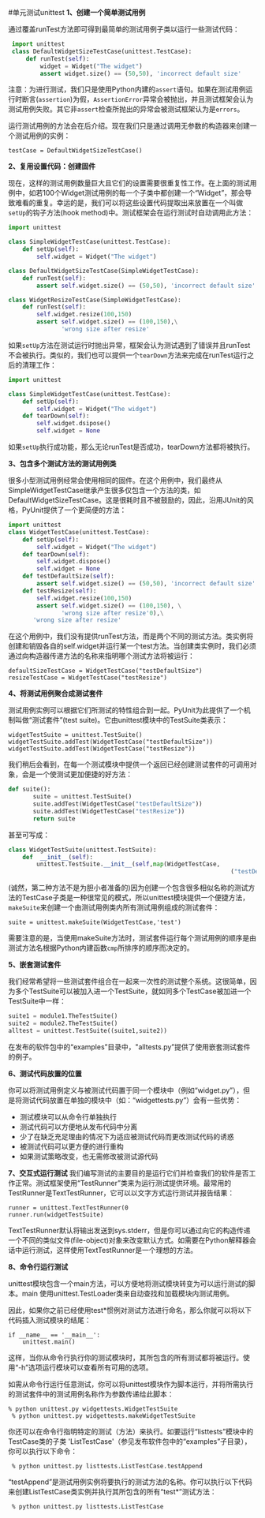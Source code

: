 #单元测试unittest
**1、创建一个简单测试用例**

通过覆盖runTest方法即可得到最简单的测试用例子类以运行一些测试代码：
```Python
 import unittest
 class DefaultWidgetSizeTestCase(unittest.TestCase):
     def runTest(self):
         widget = Widget("The widget")
         assert widget.size() == (50,50), 'incorrect default size'
```
注意：为进行测试，我们只是使用Python内建的`assert`语句。如果在测试用例运行时断言(`assertion`)为假，`AssertionError`异常会被抛出，并且测试框架会认为测试用例失败。其它非`assert`检查所抛出的异常会被测试框架认为是`errors`。

运行测试用例的方法会在后介绍。现在我们只是通过调用无参数的构造器来创建一个测试用例的实例：
```
testCase = DefaultWidgetSizeTestCase()
```
**2、复用设置代码：创建固件**

现在，这样的测试用例数量巨大且它们的设置需要很重复性工作。在上面的测试用例中，如若100个Widget测试用例的每一个子类中都创建一个“Widget”，那会导致难看的重复。幸运的是，我们可以将这些设置代码提取出来放置在一个叫做`setUp`的钩子方法(hook method)中。测试框架会在运行测试时自动调用此方法：
```Python
import unittest

class SimpleWidgetTestCase(unittest.TestCase):
    def setUp(self):
        self.widget = Widget("The widget")

class DefaultWidgetSizeTestCase(SimpleWidgetTestCase):
    def runTest(self):
        assert self.widget.size() == (50,50), 'incorrect default size'

class WidgetResizeTestCase(SimpleWidgetTestCase):
	def runTest(self):
		self.widget.resize(100,150)
		assert self.widget.size() == (100,150),\
			   'wrong size after resize'
```
如果`setUp`方法在测试运行时抛出异常，框架会认为测试遇到了错误并且runTest不会被执行。类似的，我们也可以提供一个`tearDown`方法来完成在runTest运行之后的清理工作：
```Python
import unittest

class SimpleWidgetTestCase(unittest.TestCase):
    def setUp(self):
        self.widget = Widget("The widget")
    def tearDown(self):
    	self.widget.dsipose()
    	self.widget = None
```
如果`setUp`执行成功能，那么无论runTest是否成功，tearDown方法都将被执行。

**3、包含多个测试方法的测试用例类**

很多小型测试用例经常会使用相同的固件。在这个用例中，我们最终从SimpleWidgetTestCase继承产生很多仅包含一个方法的类，如DefaultWidgetSizeTestCase。这是很耗时且不被鼓励的，因此，沿用JUnit的风格，PyUnit提供了一个更简便的方法：
```Python
import unittest
class WidgetTestCase(unittest.TestCase):
    def setUp(self):
        self.widget = Widget("The widget")
    def tearDown(self):
        self.widget.dispose()
        self.widget = None
    def testDefaultSize(self):
        assert self.widget.size() == (50,50), 'incorrect default size'
    def testResize(self):
        self.widget.resize(100,150)
        assert self.widget.size() == (100,150), \
               'wrong size after resize'0),\
	   'wrong size after resize'     
```
在这个用例中，我们没有提供runTest方法，而是两个不同的测试方法。类实例将创建和销毁各自的self.widget并运行某一个test方法。当创建类实例时，我们必须通过向构造器传递方法的名称来指明哪个测试方法将被运行：
```
defaultSizeTestCase = WidgetTestCase("testDefaultSize")
resizeTestCase = WidgetTestCase("testResize")
```

**4、将测试用例聚合成测试套件**

测试用例实例可以根据它们所测试的特性组合到一起。PyUnit为此提供了一个机制叫做“测试套件”(test suite)。它由unittest模块中的TestSuite类表示：
```
widgetTestSuite = unittest.TestSuite()
widgetTestSuite.addTest(WidgetTestCase("testDefaultSize"))
widgetTestSuite.addTest(WidgetTestCase("testResize"))
```
我们稍后会看到，在每一个测试模块中提供一个返回已经创建测试套件的可调用对象，会是一个使测试更加便捷的好方法：
```Python
def suite():
       suite = unittest.TestSuite()
       suite.addTest(WidgetTestCase("testDefaultSize"))
       suite.addTest(WidgetTestCase("testResize"))
       return suite
```

甚至可写成：
```Python
class WidgetTestSuite(unittest.TestSuite):
    def  __init__(self):
        unittest.TestSuite.__init__(self,map(WidgetTestCase,
                                                               ("testDefaultSize","testResize")))
```
(诚然，第二种方法不是为胆小者准备的)因为创建一个包含很多相似名称的测试方法的TestCase子类是一种很常见的模式，所以unittest模块提供一个便捷方法，`makeSuite`来创建一个由测试用例类内所有测试用例组成的测试套件：
```
suite = unittest.makeSuite(WidgetTestCase,'test')
```
需要注意的是，当使用makeSuite方法时，测试套件运行每个测试用例的顺序是由测试方法名根据Python内建函数`cmp`所排序的顺序而决定的。

**5、嵌套测试套件**

我们经常希望将一些测试套件组合在一起来一次性的测试整个系统。这很简单，因为多个TestSuite可以被加入进一个TestSuite，就如同多个TestCase被加进一个TestSuite中一样：
```Python
suite1 = module1.TheTestSuite()
suite2 = module2.TheTestSuite()
alltest = unittest.TestSuite((suite1,suite2))
```
在发布的软件包中的“examples”目录中，"alltests.py”提供了使用嵌套测试套件的例子。

**6、测试代码放置的位置**

你可以将测试用例定义与被测试代码置于同一个模块中（例如“widget.py”），但是将测试代码放置在单独的模块中（如：“widgettests.py”）会有一些优势：
*    测试模块可以从命令行单独执行
*    测试代码可以方便地从发布代码中分离
*    少了在缺乏充足理由的情况下为适应被测试代码而更改测试代码的诱惑
*    被测试代码可以更方便的进行重构
*    如果测试策略改变，也无需修改被测试源代码

**7、交互式运行测试**
我们编写测试的主要目的是运行它们并检查我们的软件是否工作正常。测试框架使用“TestRunner”类来为运行测试提供环境。最常用的TestRunner是TextTestRunner，它可以以文字方式运行测试并报告结果：
```
runner = unittest.TextTestRunner(0
runner.run(widgetTestSuite)
```
TextTestRunner默认将输出发送到sys.stderr，但是你可以通过向它的构造传递一个不同的类似文件(file-object)对象来改变默认方式。如需要在Python解释器会话中运行测试，这样使用TextTestRunner是一个理想的方法。

**8、命令行运行测试**

unittest模块包含一个main方法，可以方便地将测试模块转变为可以运行测试的脚本。main 使用unittest.TestLoader类来自动查找和加载模块内测试用例。

因此，如果你之前已经使用test*惯例对测试方法进行命名，那么你就可以将以下代码插入测试模块的结尾：
```
if __name__ == '__main__':
    unittest.main()
```
这样，当你从命令行执行你的测试模块时，其所包含的所有测试都将被运行。使用“-h”选项运行模块可以查看所有可用的选项。

如需从命令行运行任意测试，你可以将unittest模块作为脚本运行，并将所需执行的测试套件中的测试用例名称作为参数传递给此脚本：
```Shell
% python unittest.py widgettests.WidgetTestSuite
 % python unittest.py widgettests.makeWidgetTestSuite
```
你还可以在命令行指明特定的测试（方法）来执行。如要运行“listtests”模块中的TestCase类的子类 'ListTestCase'（参见发布软件包中的“examples”子目录）， 你可以执行以下命令：
```Shell
 % python unittest.py listtests.ListTestCase.testAppend
```
“testAppend”是测试用例实例将要执行的测试方法的名称。你可以执行以下代码来创建ListTestCase类实例并执行其所包含的所有“test*”测试方法：
```Shell
 % python unittest.py listtests.ListTestCase
```










